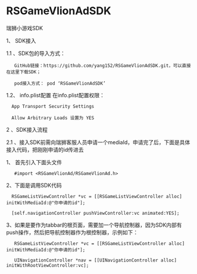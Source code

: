 # RSGameVlionAdSDK
瑞狮小游戏SDK

1、 SDK接入

 1.1 、SDK包的导入方式：
 
       GitHub链接：https://github.com/yang152/RSGameVlionAdSDK.git，可以直接在这里下载SDK；

       pod接入方式： pod ‘RSGameVlionAdSDK’

1.2、 info.plist配置 在info.plist配置权限：

      App Transport Security Settings

      Allow Arbitrary Loads 设置为 YES

2 、SDK接入流程

2.1 、接入SDK前需向瑞狮客服人员申请一个mediaId，申请完了后，下面是具体接入代码，把刚刚申请的id传进去

 1、 首先引入下面头文件

       #import <RSGameVlionAd/RSGameVlionAd.h>

 2、下面是调用SDK代码

      RSGameListViewController *vc = [[RSGameListViewController alloc] initWithMediaId:@"你申请的id"];

      [self.navigationController pushViewController:vc animated:YES];

 3、如果是要作为tabbar的根页面，需要加一个导航控制器，因为SDK内部有push操作，然后把导航控制器作为根控制器，示例如下：

       RSGameListViewController *vc = [[RSGameListViewController alloc] initWithMediaId:@"你申请的id"];

       UINavigationController *nav = [[UINavigationController alloc] initWithRootViewController:vc];
